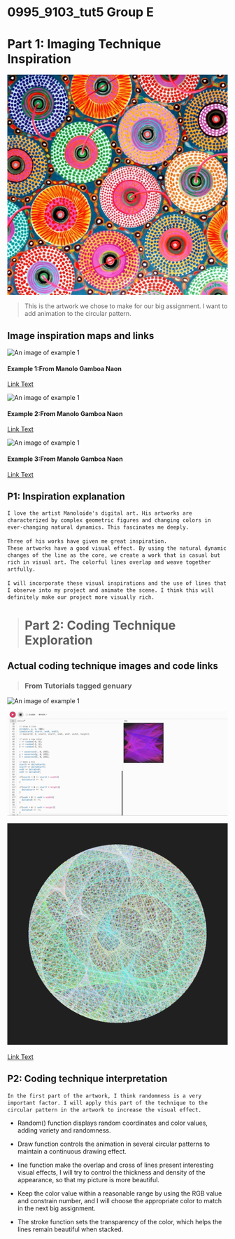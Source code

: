 # 0995_9103_tut5 Group E

 # Part 1: Imaging Technique Inspiration


![An image of example 1](assets/6.jpg)
>This is the artwork we chose to make for our big assignment. I want to add animation to the circular pattern.
## Image inspiration maps and links

![An image of example 1](assets/1.png)
#### Example 1:From Manolo Gamboa Naon 

[Link Text](https://www.behance.net/gallery/136212779/plopi
)

![An image of example 1](assets/2.png)
#### Example 2:From Manolo Gamboa Naon 

[Link Text](https://www.behance.net/gallery/91388425/grrdds
)




![An image of example 1](assets/3.png)
#### Example 3:From Manolo Gamboa Naon 

[Link Text](https://www.behance.net/gallery/158225367/glllvvs
)


## P1: Inspiration explanation
```
I love the artist Manoloide's digital art. His artworks are characterized by complex geometric figures and changing colors in ever-changing natural dynamics. This fascinates me deeply.

Three of his works have given me great inspiration.
These artworks have a good visual effect. By using the natural dynamic changes of the line as the core, we create a work that is casual but rich in visual art. The colorful lines overlap and weave together artfully.

I will incorporate these visual inspirations and the use of lines that I observe into my project and animate the scene. I think this will definitely make our project more visually rich.
```
> # Part 2: Coding Technique Exploration

 ## Actual coding technique images and code links

 >### From Tutorials tagged genuary

![An image of example 1](assets/4.png)



![An image of example 1](assets/5.png)



![An image of example 1](assets/7.png)

[Link Text](https://happycoding.io/tutorials/p5js/animation/bouncing-line
)







## P2: Coding technique interpretation

```
In the first part of the artwork, I think randomness is a very important factor. I will apply this part of the technique to the circular pattern in the artwork to increase the visual effect.
```

- Random() function displays random coordinates and color values, adding variety and randomness.

-   Draw function controls the animation in several circular patterns to maintain a continuous drawing effect.


-  line function  make the overlap and cross of lines present interesting visual effects, I will try to control the thickness and density of the appearance, so that my picture is more beautiful.

- Keep the color value within a reasonable range by using the RGB value and constrain number, and I will choose the appropriate color to match in the next big assignment.

- The stroke function sets the transparency of the color, which helps the lines remain beautiful when stacked.

